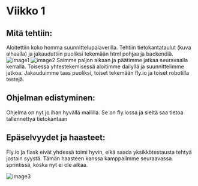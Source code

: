 # Viikko 1

## Mitä tehtiin:
Aloitettiin koko homma suunnittelupalaverilla. Tehtiin tietokantataulut (kuva alhaalla) ja jakauduttiin puoliksi tekemään html pohjaa ja backendiä.
![image1](https://github.com/janikakalliokoski/parhaat123_ohtu/tree/main/documentation/images/image1.jpg)
![image2](https://github.com/janikakalliokoski/parhaat123_ohtu/tree/main/documentation/images/image2.jpg)
 Saimme paljon aikaan ja päätimme jatkaa seuravaalla kerralla. Toisessa yhtestekemisessä aloitimme dailyllä ja suunnittelimme jatkoa. Jakauduimme taas puoliksi, toiset tekemään fly.io ja toiset robotilla testejä. 

 ## Ohjelman edistyminen:
 Ohjelma on nyt jo ihan hyvällä mallilla. Se on fly.iossa ja sieltä saa tietoa tallennettya tietokantaan

 ## Epäselvyydet ja haasteet:
 Fly.io ja flask eivät yhdessä toimi hyvin, eikä saada yksikkötestausta tehtyä jostain syystä. Tämän haasteen kanssa kamppailmme seuraavassa sprintissä, koska nyt ei ole aikaa.

 ![image3](https://github.com/janikakalliokoski/parhaat123_ohtu/tree/main/documentation/images/image3.jpg) 